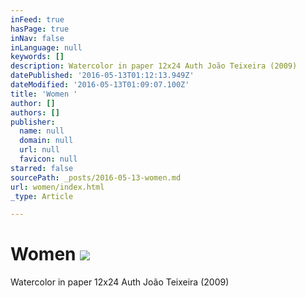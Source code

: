 ```yaml
---
inFeed: true
hasPage: true
inNav: false
inLanguage: null
keywords: []
description: Watercolor in paper 12x24 Auth João Teixeira (2009)
datePublished: '2016-05-13T01:12:13.949Z'
dateModified: '2016-05-13T01:09:07.100Z'
title: 'Women '
author: []
authors: []
publisher:
  name: null
  domain: null
  url: null
  favicon: null
starred: false
sourcePath: _posts/2016-05-13-women.md
url: women/index.html
_type: Article

---
```

# Women ![](https://the-grid-user-content.s3-us-west-2.amazonaws.com/0941546a-55f6-4403-96a0-abf282ee8442.jpg)

Watercolor in paper 12x24 Auth João Teixeira (2009)